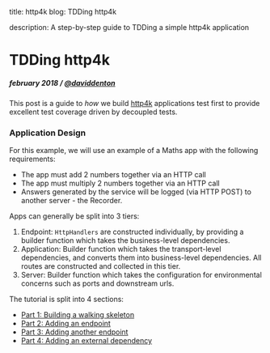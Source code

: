 title: http4k blog: TDDing http4k

description: A step-by-step guide to TDDing a simple http4k application

# TDDing http4k

##### february 2018 / [@daviddenton](github)

This post is a guide to *how* we build [http4k] applications test first to provide excellent test coverage driven by decoupled tests. 

### Application Design

For this example, we will use an example of a Maths app with the following requirements:

* The app must add 2 numbers together via an HTTP call
* The app must multiply 2 numbers together via an HTTP call
* Answers generated by the service will be logged (via HTTP POST) to another server - the Recorder.

Apps can generally be split into 3 tiers:

1. Endpoint: `HttpHandlers` are constructed individually, by providing a builder function which takes the business-level dependencies. 
1. Application: Builder function which takes the transport-level dependencies, and converts them into business-level dependencies. All routes are constructed and collected in this tier.
1. Server: Builder function which takes the configuration for environmental concerns such as ports and downstream urls.

The tutorial is split into 4 sections:

- [Part 1: Building a walking skeleton](_1)
- [Part 2: Adding an endpoint](_2)
- [Part 3: Adding another endpoint](_3)
- [Part 4: Adding an external dependency](_4)

[http4k]: https://http4k.org

